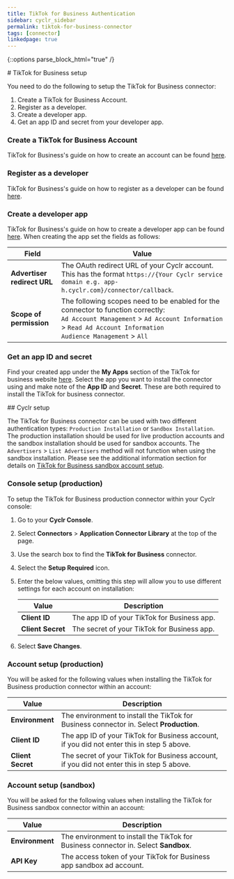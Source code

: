 ```yaml
---
title: TikTok for Business Authentication
sidebar: cyclr_sidebar
permalink: tiktok-for-business-connector
tags: [connector]
linkedpage: true
---
```

{::options parse_block_html="true" /}
<section class="card">
# TikTok for Business setup

You need to do the following to setup the TikTok for Business connector:

1. Create a TikTok for Business Account.
2. Register as a developer.
3. Create a developer app.
4. Get an app ID and secret from your developer app.

### Create a TikTok for Business Account

TikTok for Business's guide on how to create an account can be found [here](https://ads.tiktok.com/marketing_api/docs?id=1738855099573250).

### Register as a developer

TikTok for Business's guide on how to register as a developer can be found [here](https://ads.tiktok.com/marketing_api/docs?id=1738855176671234).

### Create a developer app

TikTok for Business's guide on how to create a developer app can be found [here](https://ads.tiktok.com/marketing_api/docs?id=1738855242728450). When creating the app set the fields as follows:

| Field                       | Value                                                                                                                                                                                                     |
| --------------------------- | --------------------------------------------------------------------------------------------------------------------------------------------------------------------------------------------------------- |
| **Advertiser redirect URL** | The OAuth redirect URL of your Cyclr account. This has the format `https://{Your Cyclr service domain e.g. app-h.cyclr.com}/connector/callback`.                                                        |
| **Scope of permission**     | The following scopes need to be enabled for the connector to function correctly:<br/>`Ad Account Management` > `Ad Account Information` > `Read Ad Account Information`<br/>`Audience Management` > `All` |

### Get an app ID and secret

Find your created app under the **My Apps** section of the TikTok for business website [here](https://ads.tiktok.com/marketing_api/apps/). Select the app you want to install the connector using and make note of the **App ID** and **Secret**. These are both required to install the TikTok for business connector.


</section>
<section class="card">
## Cyclr setup

The TikTok for Business connector can be used with two different authentication types: `Production Installation` or `Sandbox Installation`. The production installation should be used for live production accounts and the sandbox installation should be used for sandbox accounts. The `Advertisers` > `List Advertisers` method will not function when using the sandbox installation. Please see the additional information section for details on [TikTok for Business sandbox account setup](#tiktok-for-business-sandbox-account-setup).

### Console setup (production)

To setup the TikTok for Business production connector within your Cyclr console:

1. Go to your **Cyclr Console**.
2. Select **Connectors** > **Application Connector Library** at the top of the page.
3. Use the search box to find the **TikTok for Business** connector.
4. Select the **Setup Required** icon.
5. Enter the below values, omitting this step will allow you to use different settings for each account on installation:

    | Value             | Description                                 |
    | ----------------- | ------------------------------------------- |
    | **Client ID**     | The app ID of your TikTok for Business app. |
    | **Client Secret** | The secret of your TikTok for Business app. |

6. Select **Save Changes**.

### Account setup (production)

You will be asked for the following values when installing the TikTok for Business production connector within an account:

| Value             | Description                                                                                |
| ----------------- | ------------------------------------------------------------------------------------------ |
| **Environment**   | The environment to install the TikTok for Business connector in. Select **Production**.    |
| **Client ID**     | The app ID of your TikTok for Business account, if you did not enter this in step 5 above. |
| **Client Secret** | The secret of your TikTok for Business account, if you did not enter this in step 5 above. |

### Account setup (sandbox)

You will be asked for the following values when installing the TikTok for Business sandbox connector within an account:

| Value           | Description                                                                          |
| --------------- | ------------------------------------------------------------------------------------ |
| **Environment** | The environment to install the TikTok for Business connector in. Select **Sandbox**. |
| **API Key**     | The access token of your TikTok for Business app sandbox ad account.                 |


</section>
